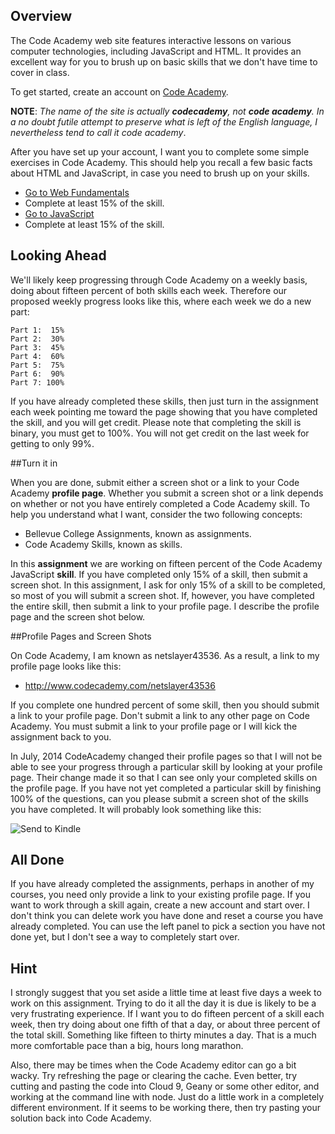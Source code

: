 ## Overview

The Code Academy web site features interactive lessons on various computer technologies, including JavaScript and HTML. It provides an excellent way for you to brush up on basic skills that we don't have time to cover in class.

To get started, create  an account on [Code Academy](http://www.codecademy.com/).

**NOTE**: _The name of the site is actually **codecademy**, not **code academy**. In a no doubt futile attempt to preserve what is left of the English language, I nevertheless tend to call it code academy_.

After you have set up your account, I want you to complete some simple exercises in Code Academy. This should help you recall a few basic facts about HTML and JavaScript, in case you need to brush up on your skills.

- [Go to Web Fundamentals](http://www.codecademy.com/tracks/web)
- Complete at least 15% of the skill.
- [Go to JavaScript](http://www.codecademy.com/tracks/javascript)
- Complete at least 15% of the skill.

## Looking Ahead

We'll likely keep progressing through Code Academy on a weekly basis, doing about fifteen percent of both skills each week. Therefore our proposed weekly progress looks like this, where each week we do a new part:

	Part 1:  15%
	Part 2:  30%
	Part 3:  45%
	Part 4:  60%
	Part 5:  75%
	Part 6:  90%
	Part 7: 100%

If you have already completed these skills, then just turn in the assignment each week pointing me toward the page showing that you have completed the skill, and you will get credit. Please note that completing the skill is binary, you must get to 100%. You will not get credit on the last week for getting to only 99%.

##Turn it in

When you are done, submit either a screen shot or a link to your Code Academy **profile page**. Whether you submit a screen shot or a link depends on whether or not you have entirely completed a Code Academy skill. To help you understand what I want, consider the two following concepts:

- Bellevue College Assignments, known as assignments.
- Code Academy Skills, known as skills.

In this **assignment** we are working on fifteen percent of the Code Academy JavaScript **skill**. If you have completed only 15% of a skill, then submit a screen shot. In this assignment, I ask for only 15% of a skill to be completed, so most of you will submit a screen shot. If, however, you have completed the entire skill, then submit a link to your profile page. I describe the profile page and the screen shot below.

##Profile Pages and Screen Shots

On Code Academy, I am known as netslayer43536. As a result, a link to my profile page looks like this:

- <http://www.codecademy.com/netslayer43536>

If you complete one hundred percent of some skill, then you should submit a link to your profile page. Don't submit a link to any other page on Code Academy. You must submit a link to your profile page or I will kick the assignment back to you.

In July, 2014 CodeAcademy changed their profile pages so that I will not be able to see your progress through a particular skill by looking at your profile page. Their change made it so that I can see only your completed skills on the profile page. If you have not yet completed a particular skill by finishing 100% of the questions, can you please submit a screen shot of the skills you have completed. It will probably look something like this:

![Send to Kindle](https://drive.google.com/uc?export=view&id=0B25UTAlOfPRGcnB5VG8zMVVDWFE)

## All Done

If you have already completed the assignments, perhaps in another of my courses, you need only provide a link to your existing profile page. If you want to work through a skill again, create a new account and start over.  I don't think you can delete work you have done and reset a course you have already completed. You can use the left panel to pick a section you have not done yet, but I don't see a way to completely start over.

## Hint

I strongly suggest that you set aside a little time at least five days a week to work on this assignment. Trying to do it all the day it is due is likely to be a very frustrating experience. If I want you to do fifteen percent of a skill each week, then try doing about one fifth of that a day, or about three percent of the total skill. Something like fifteen to thirty minutes a day. That is a much more comfortable pace than a big, hours long marathon.

Also, there may be times when the Code Academy editor can go a bit wacky. Try refreshing the page or clearing the cache. Even better, try cutting and pasting the code into Cloud 9, Geany or some other editor, and working at the command line with node. Just do a little work in a completely different environment. If it seems to be working there, then try pasting your solution back into Code Academy.
